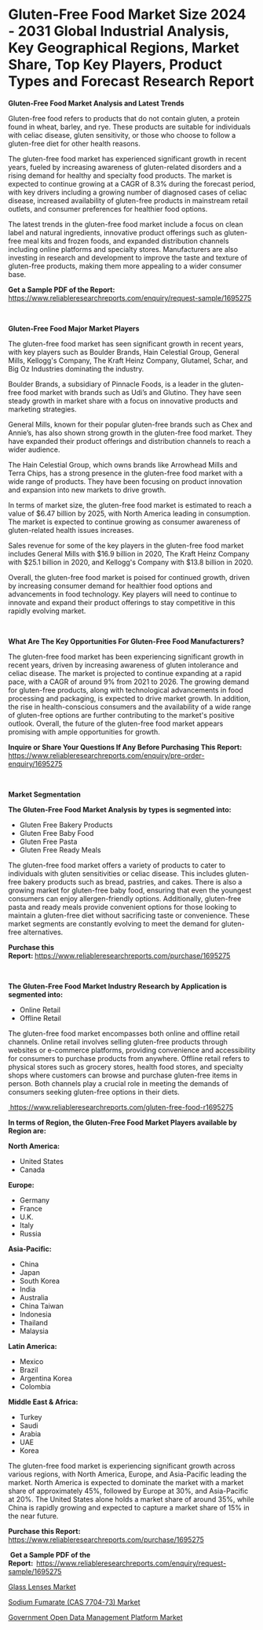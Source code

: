 <p><h1>Gluten-Free Food Market Size 2024 - 2031 Global Industrial Analysis, Key Geographical Regions, Market Share, Top Key Players, Product Types and Forecast Research Report</h1></p><p><strong>Gluten-Free Food Market Analysis and Latest Trends</strong></p>
<p><p>Gluten-free food refers to products that do not contain gluten, a protein found in wheat, barley, and rye. These products are suitable for individuals with celiac disease, gluten sensitivity, or those who choose to follow a gluten-free diet for other health reasons.</p><p>The gluten-free food market has experienced significant growth in recent years, fueled by increasing awareness of gluten-related disorders and a rising demand for healthy and specialty food products. The market is expected to continue growing at a CAGR of 8.3% during the forecast period, with key drivers including a growing number of diagnosed cases of celiac disease, increased availability of gluten-free products in mainstream retail outlets, and consumer preferences for healthier food options.</p><p>The latest trends in the gluten-free food market include a focus on clean label and natural ingredients, innovative product offerings such as gluten-free meal kits and frozen foods, and expanded distribution channels including online platforms and specialty stores. Manufacturers are also investing in research and development to improve the taste and texture of gluten-free products, making them more appealing to a wider consumer base.</p></p>
<p><strong>Get a Sample PDF of the Report:&nbsp;</strong> <a href="https://www.reliableresearchreports.com/enquiry/request-sample/1695275">https://www.reliableresearchreports.com/enquiry/request-sample/1695275</a></p>
<p>&nbsp;</p>
<p><strong>Gluten-Free Food Major Market Players</strong></p>
<p><p>The gluten-free food market has seen significant growth in recent years, with key players such as Boulder Brands, Hain Celestial Group, General Mills, Kellogg's Company, The Kraft Heinz Company, Glutamel, Schar, and Big Oz Industries dominating the industry.</p><p>Boulder Brands, a subsidiary of Pinnacle Foods, is a leader in the gluten-free food market with brands such as Udi’s and Glutino. They have seen steady growth in market share with a focus on innovative products and marketing strategies.</p><p>General Mills, known for their popular gluten-free brands such as Chex and Annie’s, has also shown strong growth in the gluten-free food market. They have expanded their product offerings and distribution channels to reach a wider audience.</p><p>The Hain Celestial Group, which owns brands like Arrowhead Mills and Terra Chips, has a strong presence in the gluten-free food market with a wide range of products. They have been focusing on product innovation and expansion into new markets to drive growth.</p><p>In terms of market size, the gluten-free food market is estimated to reach a value of $6.47 billion by 2025, with North America leading in consumption. The market is expected to continue growing as consumer awareness of gluten-related health issues increases.</p><p>Sales revenue for some of the key players in the gluten-free food market includes General Mills with $16.9 billion in 2020, The Kraft Heinz Company with $25.1 billion in 2020, and Kellogg's Company with $13.8 billion in 2020.</p><p>Overall, the gluten-free food market is poised for continued growth, driven by increasing consumer demand for healthier food options and advancements in food technology. Key players will need to continue to innovate and expand their product offerings to stay competitive in this rapidly evolving market.</p></p>
<p>&nbsp;</p>
<p><strong>What Are The Key Opportunities For Gluten-Free Food Manufacturers?</strong></p>
<p><p>The gluten-free food market has been experiencing significant growth in recent years, driven by increasing awareness of gluten intolerance and celiac disease. The market is projected to continue expanding at a rapid pace, with a CAGR of around 9% from 2021 to 2026. The growing demand for gluten-free products, along with technological advancements in food processing and packaging, is expected to drive market growth. In addition, the rise in health-conscious consumers and the availability of a wide range of gluten-free options are further contributing to the market's positive outlook. Overall, the future of the gluten-free food market appears promising with ample opportunities for growth.</p></p>
<p><strong>Inquire or Share Your Questions If Any Before Purchasing This Report:</strong> <a href="https://www.reliableresearchreports.com/enquiry/pre-order-enquiry/1695275">https://www.reliableresearchreports.com/enquiry/pre-order-enquiry/1695275</a></p>
<p>&nbsp;</p>
<p><strong>Market Segmentation</strong></p>
<p><strong>The Gluten-Free Food Market Analysis by types is segmented into:</strong></p>
<p><ul><li>Gluten Free Bakery Products</li><li>Gluten Free Baby Food</li><li>Gluten Free Pasta</li><li>Gluten Free Ready Meals</li></ul></p>
<p><p>The gluten-free food market offers a variety of products to cater to individuals with gluten sensitivities or celiac disease. This includes gluten-free bakery products such as bread, pastries, and cakes. There is also a growing market for gluten-free baby food, ensuring that even the youngest consumers can enjoy allergen-friendly options. Additionally, gluten-free pasta and ready meals provide convenient options for those looking to maintain a gluten-free diet without sacrificing taste or convenience. These market segments are constantly evolving to meet the demand for gluten-free alternatives.</p></p>
<p><strong>Purchase this Report:&nbsp;</strong><a href="https://www.reliableresearchreports.com/purchase/1695275">https://www.reliableresearchreports.com/purchase/1695275</a></p>
<p>&nbsp;</p>
<p><strong>The Gluten-Free Food Market Industry Research by Application is segmented into:</strong></p>
<p><ul><li>Online Retail</li><li>Offline Retail</li></ul></p>
<p><p>The gluten-free food market encompasses both online and offline retail channels. Online retail involves selling gluten-free products through websites or e-commerce platforms, providing convenience and accessibility for consumers to purchase products from anywhere. Offline retail refers to physical stores such as grocery stores, health food stores, and specialty shops where customers can browse and purchase gluten-free items in person. Both channels play a crucial role in meeting the demands of consumers seeking gluten-free options in their diets.</p></p>
<p><a href="https://www.reliableresearchreports.com/gluten-free-food-r1695275">&nbsp;https://www.reliableresearchreports.com/gluten-free-food-r1695275</a></p>
<p><strong>In terms of Region, the Gluten-Free Food Market Players available by Region are:</strong></p>
<p>
    <p> <strong> North America: </strong>
        <ul>
            <li>United States</li>
            <li>Canada</li>
        </ul>
        </p> 
    <p> <strong> Europe: </strong>
        <ul>
            <li>Germany</li>
            <li>France</li>
            <li>U.K.</li>
            <li>Italy</li>
            <li>Russia</li>
        </ul>
        </p> 
    <p> <strong> Asia-Pacific: </strong>
        <ul>
            <li>China</li>
            <li>Japan</li>
            <li>South Korea</li>
            <li>India</li>
            <li>Australia</li>
            <li>China Taiwan</li>
            <li>Indonesia</li>
            <li>Thailand</li>
            <li>Malaysia</li>
        </ul>
        </p> 
    <p> <strong> Latin America: </strong>
        <ul>
            <li>Mexico</li>
            <li>Brazil</li>
            <li>Argentina Korea</li>
            <li>Colombia</li>
        </ul>
        </p> 
    <p> <strong> Middle East & Africa: </strong>
        <ul>
            <li>Turkey</li>
            <li>Saudi</li>
            <li>Arabia</li>
            <li>UAE</li>
            <li>Korea</li>
        </ul>
    </p>
    </p>
<p><p>The gluten-free food market is experiencing significant growth across various regions, with North America, Europe, and Asia-Pacific leading the market. North America is expected to dominate the market with a market share of approximately 45%, followed by Europe at 30%, and Asia-Pacific at 20%. The United States alone holds a market share of around 35%, while China is rapidly growing and expected to capture a market share of 15% in the near future.</p></p>
<p><strong>Purchase this Report: </strong><a href="https://www.reliableresearchreports.com/purchase/1695275">https://www.reliableresearchreports.com/purchase/1695275</a></p>
<p>&nbsp;<strong>Get a Sample PDF of the Report:&nbsp;&nbsp;</strong><a href="https://www.reliableresearchreports.com/enquiry/request-sample/1695275">https://www.reliableresearchreports.com/enquiry/request-sample/1695275</a></p>
<p><strong></strong></p>
<p><p><a href="https://medium.com/@valroy852472024/glass-lenses-market-size-growth-trends-statistics-forecasts-2024-2031-61b484afa093">Glass Lenses Market</a></p><p><a href="https://medium.com/@guyskiles48/sodium-fumarate-cas-7704-73-market-market-segmentation-geographical-regions-and-market-forcast-f22ad501a337">Sodium Fumarate (CAS 7704-73) Market</a></p><p><a href="https://medium.com/@tankuser238_5568/global-government-open-data-management-platform-market-trends-insights-into-growth-opportunities-33a8adfda385">Government Open Data Management Platform Market</a></p></p>